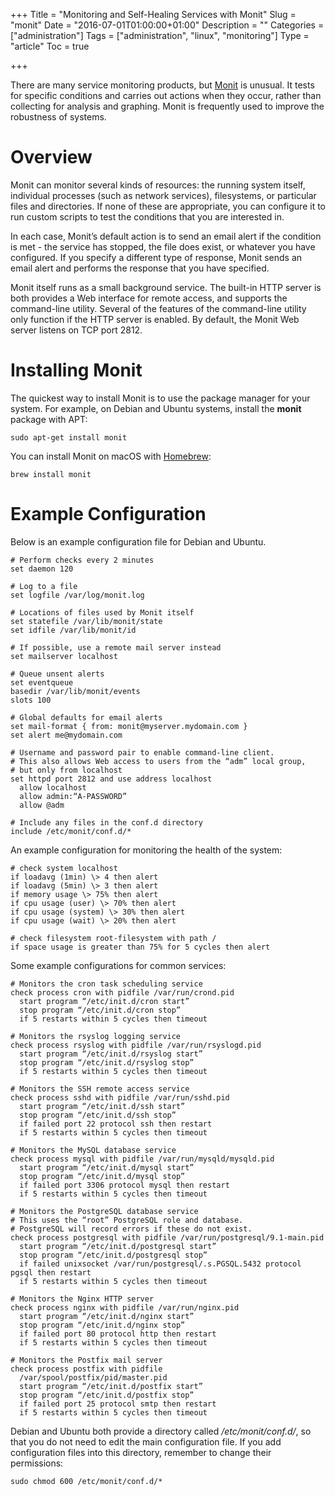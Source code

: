 +++
Title = "Monitoring and Self-Healing Services with Monit"
Slug = "monit"
Date = "2016-07-01T01:00:00+01:00"
Description = ""
Categories = ["administration"]
Tags = ["administration", "linux", "monitoring"]
Type = "article"
Toc = true

+++


There are many service monitoring products, but
[Monit](http://mmonit.com/monit/) is unusual. It tests for specific
conditions and carries out actions when they occur, rather than
collecting for analysis and graphing. Monit is frequently used to
improve the robustness of systems.

<!--more-->

# Overview #

Monit can monitor several kinds of resources: the running system itself,
individual processes (such as network services), filesystems, or
particular files and directories. If none of these are appropriate, you
can configure it to run custom scripts to test the conditions that you
are interested in.

In each case, Monit’s default action is to send an email alert if the
condition is met - the service has stopped, the file does exist, or
whatever you have configured. If you specify a different type of
response, Monit sends an email alert and performs the response that you
have specified.

Monit itself runs as a small background service. The built-in HTTP
server is both provides a Web interface for remote access, and supports
the command-line utility. Several of the features of the command-line
utility only function if the HTTP server is enabled. By default, the
Monit Web server listens on TCP port 2812.

# Installing Monit #

The quickest way to install Monit is to use the package manager for your
system. For example, on Debian and Ubuntu systems, install the **monit**
package with APT:

    sudo apt-get install monit

You can install Monit on macOS with [Homebrew](http://mxcl.github.com/homebrew/):

    brew install monit

# Example Configuration #

Below is an example configuration file for Debian and Ubuntu.

    # Perform checks every 2 minutes
    set daemon 120

    # Log to a file
    set logfile /var/log/monit.log

    # Locations of files used by Monit itself
    set statefile /var/lib/monit/state
    set idfile /var/lib/monit/id

    # If possible, use a remote mail server instead
    set mailserver localhost

    # Queue unsent alerts
    set eventqueue
    basedir /var/lib/monit/events
    slots 100

    # Global defaults for email alerts
    set mail-format { from: monit@myserver.mydomain.com }
    set alert me@mydomain.com

    # Username and password pair to enable command-line client.
    # This also allows Web access to users from the “adm” local group,
    # but only from localhost
    set httpd port 2812 and use address localhost
      allow localhost
      allow admin:“A-PASSWORD”
      allow @adm

    # Include any files in the conf.d directory
    include /etc/monit/conf.d/*

An example configuration for monitoring the health of the system:

    # check system localhost
    if loadavg (1min) \> 4 then alert
    if loadavg (5min) \> 3 then alert
    if memory usage \> 75% then alert
    if cpu usage (user) \> 70% then alert
    if cpu usage (system) \> 30% then alert
    if cpu usage (wait) \> 20% then alert

    # check filesystem root-filesystem with path /
    if space usage is greater than 75% for 5 cycles then alert

Some example configurations for common services:

    # Monitors the cron task scheduling service
    check process cron with pidfile /var/run/crond.pid
      start program “/etc/init.d/cron start”
      stop program “/etc/init.d/cron stop”
      if 5 restarts within 5 cycles then timeout

    # Monitors the rsyslog logging service
    check process rsyslog with pidfile /var/run/rsyslogd.pid
      start program “/etc/init.d/rsyslog start”
      stop program “/etc/init.d/rsyslog stop”
      if 5 restarts within 5 cycles then timeout

    # Monitors the SSH remote access service
    check process sshd with pidfile /var/run/sshd.pid
      start program “/etc/init.d/ssh start”
      stop program “/etc/init.d/ssh stop”
      if failed port 22 protocol ssh then restart
      if 5 restarts within 5 cycles then timeout

    # Monitors the MySQL database service
    check process mysql with pidfile /var/run/mysqld/mysqld.pid
      start program “/etc/init.d/mysql start”
      stop program “/etc/init.d/mysql stop”
      if failed port 3306 protocol mysql then restart
      if 5 restarts within 5 cycles then timeout

    # Monitors the PostgreSQL database service
    # This uses the “root” PostgreSQL role and database.
    # PostgreSQL will record errors if these do not exist.
    check process postgresql with pidfile /var/run/postgresql/9.1-main.pid
      start program “/etc/init.d/postgresql start”
      stop program “/etc/init.d/postgresql stop”
      if failed unixsocket /var/run/postgresql/.s.PGSQL.5432 protocol pgsql then restart
      if 5 restarts within 5 cycles then timeout

    # Monitors the Nginx HTTP server
    check process nginx with pidfile /var/run/nginx.pid
      start program “/etc/init.d/nginx start”
      stop program “/etc/init.d/nginx stop”
      if failed port 80 protocol http then restart
      if 5 restarts within 5 cycles then timeout

    # Monitors the Postfix mail server
    check process postfix with pidfile
      /var/spool/postfix/pid/master.pid
      start program “/etc/init.d/postfix start”
      stop program “/etc/init.d/postfix stop”
      if failed port 25 protocol smtp then restart
      if 5 restarts within 5 cycles then timeout

Debian and Ubuntu both provide a directory called */etc/monit/conf.d/*,
so that you do not need to edit the main configuration file. If you add
configuration files into this directory, remember to change their
permissions:

    sudo chmod 600 /etc/monit/conf.d/*
